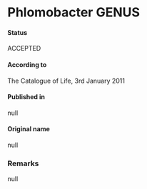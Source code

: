Phlomobacter GENUS
=======

#### Status
ACCEPTED

#### According to
The Catalogue of Life, 3rd January 2011

#### Published in
null

#### Original name
null

### Remarks
null